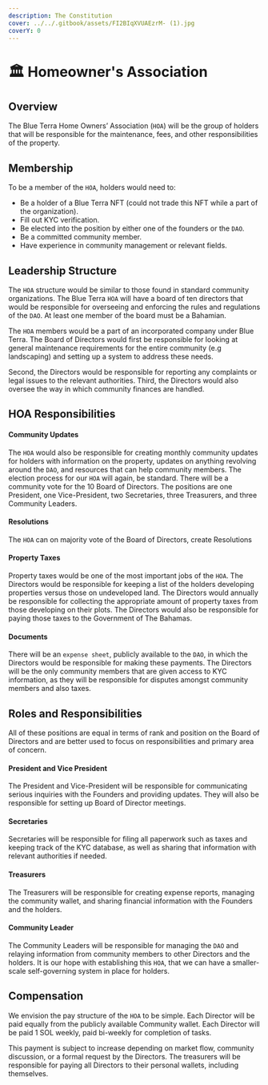 ```yaml
---
description: The Constitution
cover: ../../.gitbook/assets/FI2BIqXVUAEzrM- (1).jpg
coverY: 0
---
```


# 🏛 Homeowner's Association

## Overview

The Blue Terra Home Owners’ Association (`HOA`) will be the group of holders that will be responsible for the maintenance, fees, and other responsibilities of the property.&#x20;

## Membership

To be a member of the `HOA`, holders would need to:

* Be a holder of a Blue Terra NFT (could not trade this NFT while a part of the organization).
* Fill out KYC verification.
* Be elected into the position by either one of the founders or the `DAO`.
* Be a committed community member.
* Have experience in community management or relevant fields.

## Leadership Structure

The `HOA` structure would be similar to those found in standard community organizations. The Blue Terra `HOA` will have a board of ten directors that would be responsible for overseeing and enforcing the rules and regulations of the `DAO`. At least one member of the board must be a Bahamian.&#x20;

The `HOA` members would be a part of an incorporated company under Blue Terra. The Board of Directors would first be responsible for looking at general maintenance requirements for the entire community (e.g landscaping) and setting up a system to address these needs.&#x20;

Second, the Directors would be responsible for reporting any complaints or legal issues to the relevant authorities. Third, the Directors would also oversee the way in which community finances are handled.&#x20;

## HOA Responsibilities&#x20;

#### Community Updates

The `HOA` would also be responsible for creating monthly community updates for holders with information on the property, updates on anything revolving around the `DAO`, and resources that can help community members. The election process for our `HOA` will again, be standard. There will be a community vote for the 10 Board of Directors. The positions are one President, one Vice-President, two Secretaries, three Treasurers, and three Community Leaders.&#x20;

#### Resolutions

The `HOA` can on majority vote of the Board of Directors, create Resolutions&#x20;

#### Property Taxes

Property taxes would be one of the most important jobs of the `HOA`. The Directors would be responsible for keeping a list of the holders developing properties versus those on undeveloped land. The Directors would annually be responsible for collecting the appropriate amount of property taxes from those developing on their plots. The Directors would also be responsible for paying those taxes to the Government of The Bahamas.&#x20;

#### Documents

There will be an `expense sheet`, publicly available to the `DAO`, in which the Directors would be responsible for making these payments. The Directors will be the only community members that are given access to KYC information, as they will be responsible for disputes amongst community members and also taxes.&#x20;



## Roles and Responsibilities&#x20;

All of these positions are equal in terms of rank and position on the Board of Directors and are better used to focus on responsibilities and primary area of concern.&#x20;

#### President and Vice President&#x20;

The President and Vice-President will be responsible for communicating serious inquiries with the Founders and providing updates. They will also be responsible for setting up Board of Director meetings.&#x20;

#### Secretaries

Secretaries will be responsible for filing all paperwork such as taxes and keeping track of the KYC database, as well as sharing that information with relevant authorities if needed.&#x20;

#### Treasurers

The Treasurers will be responsible for creating expense reports, managing the community wallet, and sharing financial information with the Founders and the holders.&#x20;

#### Community Leader

The Community Leaders will be responsible for managing the `DAO` and relaying information from community members to other Directors and the holders. It is our hope with establishing this `HOA`, that we can have a smaller-scale self-governing system in place for holders.&#x20;

## Compensation

We envision the pay structure of the `HOA` to be simple. Each Director will be paid equally from the publicly available Community wallet. Each Director will be paid 1 SOL weekly, paid bi-weekly for completion of tasks.&#x20;

This payment is subject to increase depending on market flow, community discussion, or a formal request by the Directors. The treasurers will be responsible for paying all Directors to their personal wallets, including themselves.
